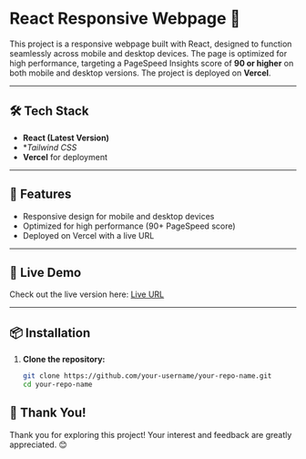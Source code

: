 
# React Responsive Webpage 🚀

This project is a responsive webpage built with React, designed to function seamlessly across mobile and desktop devices. The page is optimized for high performance, targeting a PageSpeed Insights score of **90 or higher** on both mobile and desktop versions. The project is deployed on **Vercel**.

---

## 🛠️ Tech Stack

- **React (Latest Version)**
- **Tailwind CSS*
- **Vercel** for deployment

---

## 🌟 Features

- Responsive design for mobile and desktop devices
- Optimized for high performance (90+ PageSpeed score)
- Deployed on Vercel with a live URL

---

## 🚀 Live Demo

Check out the live version here: [Live URL](https://react-website-pi-eight.vercel.app/)

---

## 📦 Installation

1. **Clone the repository:**
   ```bash
   git clone https://github.com/your-username/your-repo-name.git
   cd your-repo-name

## 🎉 Thank You!

Thank you for exploring this project! Your interest and feedback are greatly appreciated. 😊
